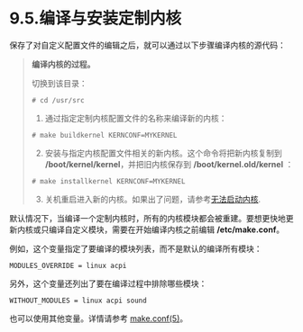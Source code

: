 # 9.5.编译与安装定制内核

保存了对自定义配置文件的编辑之后，就可以通过以下步骤编译内核的源代码：

>**编译内核的过程。** 
>
>切换到该目录：
>
>```
># cd /usr/src
>```
>
>1. 通过指定定制内核配置文件的名称来编译新的内核：
>
>```
># make buildkernel KERNCONF=MYKERNEL
>```
>
>2. 安装与指定内核配置文件相关的新内核。这个命令将把新内核复制到 **/boot/kernel/kernel**，并把旧内核保存到 **/boot/kernel.old/kernel** ：
>```
># make installkernel KERNCONF=MYKERNEL
>```
>
>3. 关机重启进入新的内核。如果出了问题，请参考[无法启动内核](https://docs.freebsd.org/en/books/handbook/kernelconfig/#kernelconfig-noboot).

默认情况下，当编译一个定制内核时，所有的内核模块都会被重建。要想更快地更新内核或只编译自定义模块，需要在开始编译内核之前编辑 **/etc/make.conf**。

例如，这个变量指定了要编译的模块列表，而不是默认的编译所有模块：
```
MODULES_OVERRIDE = linux acpi
```

另外，这个变量还列出了要在编译过程中排除哪些模块：

```
WITHOUT_MODULES = linux acpi sound
```
也可以使用其他变量。详情请参考 [make.conf(5)](https://www.freebsd.org/cgi/man.cgi?query=make.conf&sektion=5&format=html)。
